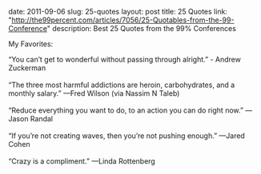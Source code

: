 date: 2011-09-06
slug: 25-quotes
layout: post
title: 25 Quotes
link: "http://the99percent.com/articles/7056/25-Quotables-from-the-99-Conference"
description: Best 25 Quotes from the 99% Conferences


<p>My Favorites:</p>

<p>&#8220;You can&#8217;t get to wonderful without passing through alright.&#8221; - Andrew Zuckerman <br/><br/> &#8220;The three most harmful addictions are heroin, carbohydrates, and a monthly salary.&#8221; —Fred Wilson (via Nassim N Taleb) <br/><br/> &#8220;Reduce everything you want to do, to an action you can do right now.&#8221; —Jason Randal <br/><br/> &#8220;If you&#8217;re not creating waves, then you&#8217;re not pushing enough.&#8221; —Jared Cohen <br/><br/> &#8220;Crazy is a compliment.&#8221; —Linda Rottenberg</p>
